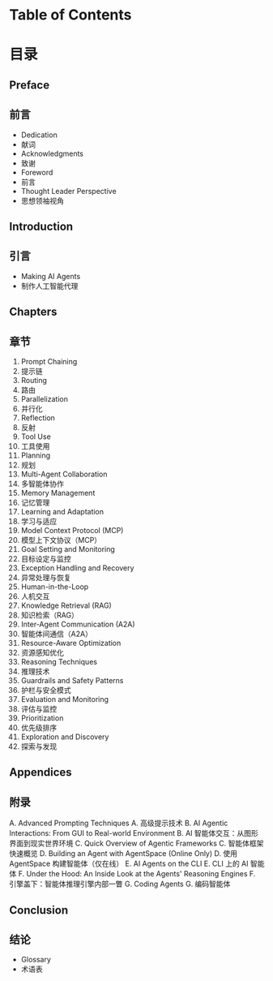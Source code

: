 # Table of Contents
# 目录

## Preface
## 前言
- Dedication
- 献词
- Acknowledgments
- 致谢
- Foreword
- 前言
- Thought Leader Perspective
- 思想领袖视角

## Introduction
## 引言
- Making AI Agents
- 制作人工智能代理

## Chapters
## 章节
1. Prompt Chaining
1. 提示链
2. Routing
2. 路由
3. Parallelization
3. 并行化
4. Reflection
4. 反射
5. Tool Use
5. 工具使用
6. Planning
6. 规划
7. Multi-Agent Collaboration
7. 多智能体协作
8. Memory Management
8. 记忆管理
9. Learning and Adaptation
9. 学习与适应
10. Model Context Protocol (MCP)
10. 模型上下文协议（MCP）
11. Goal Setting and Monitoring
11. 目标设定与监控
12. Exception Handling and Recovery
12. 异常处理与恢复
13. Human-in-the-Loop
13. 人机交互
14. Knowledge Retrieval (RAG)
14. 知识检索（RAG）
15. Inter-Agent Communication (A2A)
15. 智能体间通信（A2A）
16. Resource-Aware Optimization
16. 资源感知优化
17. Reasoning Techniques
17. 推理技术
18. Guardrails and Safety Patterns
18. 护栏与安全模式
19. Evaluation and Monitoring
19. 评估与监控
20. Prioritization
20. 优先级排序
21. Exploration and Discovery
21. 探索与发现

## Appendices
## 附录
A. Advanced Prompting Techniques
A. 高级提示技术
B. AI Agentic Interactions: From GUI to Real-world Environment
B. AI 智能体交互：从图形界面到现实世界环境
C. Quick Overview of Agentic Frameworks
C. 智能体框架快速概览
D. Building an Agent with AgentSpace (Online Only)
D. 使用 AgentSpace 构建智能体（仅在线）
E. AI Agents on the CLI
E. CLI 上的 AI 智能体
F. Under the Hood: An Inside Look at the Agents' Reasoning Engines
F. 引擎盖下：智能体推理引擎内部一瞥
G. Coding Agents
G. 编码智能体

## Conclusion
## 结论
- Glossary
- 术语表